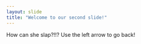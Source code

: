 ```yaml
---
layout: slide
title: "Welcome to our second slide!"
---
```

How can she slap?!!?
Use the left arrow to go back!
